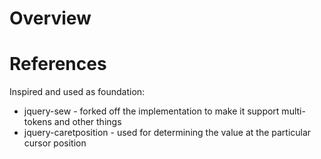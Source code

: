 



# Overview #



# References #

Inspired and used as foundation:
* jquery-sew - forked off the implementation to make it support multi-tokens and other things
* jquery-caretposition - used for determining the value at the particular cursor position
